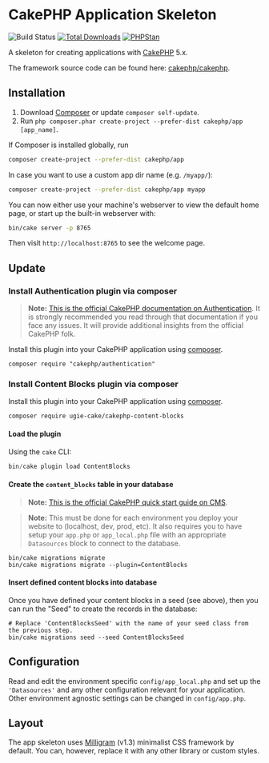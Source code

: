 # CakePHP Application Skeleton

![Build Status](https://github.com/cakephp/app/actions/workflows/ci.yml/badge.svg?branch=master)
[![Total Downloads](https://img.shields.io/packagist/dt/cakephp/app.svg?style=flat-square)](https://packagist.org/packages/cakephp/app)
[![PHPStan](https://img.shields.io/badge/PHPStan-level%207-brightgreen.svg?style=flat-square)](https://github.com/phpstan/phpstan)

A skeleton for creating applications with [CakePHP](https://cakephp.org) 5.x.

The framework source code can be found here: [cakephp/cakephp](https://github.com/cakephp/cakephp).

## Installation

1. Download [Composer](https://getcomposer.org/doc/00-intro.md) or update `composer self-update`.
2. Run `php composer.phar create-project --prefer-dist cakephp/app [app_name]`.

If Composer is installed globally, run

```bash
composer create-project --prefer-dist cakephp/app
```

In case you want to use a custom app dir name (e.g. `/myapp/`):

```bash
composer create-project --prefer-dist cakephp/app myapp
```

You can now either use your machine's webserver to view the default home page, or start
up the built-in webserver with:

```bash
bin/cake server -p 8765
```

Then visit `http://localhost:8765` to see the welcome page.

## Update

### Install Authentication plugin via composer

> **Note:** [This is the official CakePHP documentation on Authentication](https://book.cakephp.org/authentication/3/en/index.html).
> It is strongly recommended you read through that documentation if you face any issues.
> It will provide additional insights from the official CakePHP folk.

Install this plugin into your CakePHP application using [composer](https://getcomposer.org).

```
composer require "cakephp/authentication"
```

### Install Content Blocks plugin via composer

Install this plugin into your CakePHP application using [composer](https://getcomposer.org).

```
composer require ugie-cake/cakephp-content-blocks
```

#### Load the plugin

Using the `cake` CLI:

```php
bin/cake plugin load ContentBlocks
```

#### Create the `content_blocks` table in your database
>**Note:** [This is the official CakePHP quick start guide on CMS](https://book.cakephp.org/5/en/quickstart.html).

> **Note:** This must be done for each environment you deploy your website to (localhost, dev, prod, etc).
> It also requires you to have setup your `app.php` or `app_local.php` file with an appropriate `Datasources` block to connect to the database.

```
bin/cake migrations migrate
bin/cake migrations migrate --plugin=ContentBlocks
```

#### Insert defined content blocks into database

Once you have defined your content blocks in a seed (see above), then you can run the "Seed" to create the records in the database:

```
# Replace 'ContentBlocksSeed' with the name of your seed class from the previous step.
bin/cake migrations seed --seed ContentBlocksSeed
```


## Configuration

Read and edit the environment specific `config/app_local.php` and set up the
`'Datasources'` and any other configuration relevant for your application.
Other environment agnostic settings can be changed in `config/app.php`.

## Layout

The app skeleton uses [Milligram](https://milligram.io/) (v1.3) minimalist CSS
framework by default. You can, however, replace it with any other library or
custom styles.
